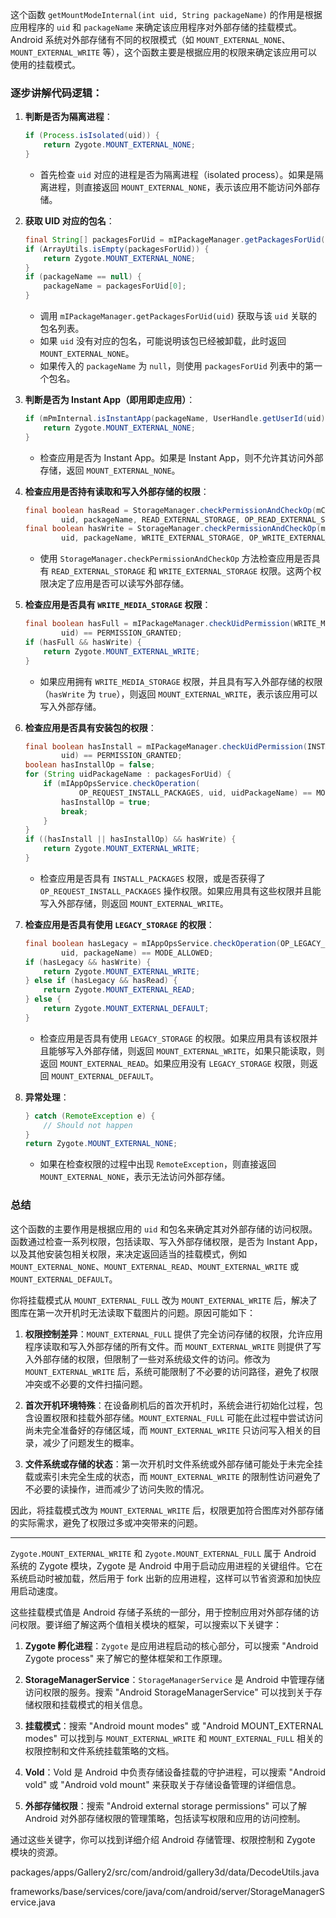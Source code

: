 这个函数 `getMountModeInternal(int uid, String packageName)` 的作用是根据应用程序的 `uid` 和 `packageName` 来确定该应用程序对外部存储的挂载模式。Android 系统对外部存储有不同的权限模式（如 `MOUNT_EXTERNAL_NONE`、`MOUNT_EXTERNAL_WRITE` 等），这个函数主要是根据应用的权限来确定该应用可以使用的挂载模式。

### 逐步讲解代码逻辑：

1. **判断是否为隔离进程**：
   ```java
   if (Process.isIsolated(uid)) {
       return Zygote.MOUNT_EXTERNAL_NONE;
   }
   ```
   - 首先检查 `uid` 对应的进程是否为隔离进程（isolated process）。如果是隔离进程，则直接返回 `MOUNT_EXTERNAL_NONE`，表示该应用不能访问外部存储。

2. **获取 UID 对应的包名**：
   ```java
   final String[] packagesForUid = mIPackageManager.getPackagesForUid(uid);
   if (ArrayUtils.isEmpty(packagesForUid)) {
       return Zygote.MOUNT_EXTERNAL_NONE;
   }
   if (packageName == null) {
       packageName = packagesForUid[0];
   }
   ```
   - 调用 `mIPackageManager.getPackagesForUid(uid)` 获取与该 `uid` 关联的包名列表。
   - 如果 `uid` 没有对应的包名，可能说明该包已经被卸载，此时返回 `MOUNT_EXTERNAL_NONE`。
   - 如果传入的 `packageName` 为 `null`，则使用 `packagesForUid` 列表中的第一个包名。

3. **判断是否为 Instant App（即用即走应用）**：
   ```java
   if (mPmInternal.isInstantApp(packageName, UserHandle.getUserId(uid))) {
       return Zygote.MOUNT_EXTERNAL_NONE;
   }
   ```
   - 检查应用是否为 Instant App。如果是 Instant App，则不允许其访问外部存储，返回 `MOUNT_EXTERNAL_NONE`。

4. **检查应用是否持有读取和写入外部存储的权限**：
   ```java
   final boolean hasRead = StorageManager.checkPermissionAndCheckOp(mContext, false, 0,
           uid, packageName, READ_EXTERNAL_STORAGE, OP_READ_EXTERNAL_STORAGE);
   final boolean hasWrite = StorageManager.checkPermissionAndCheckOp(mContext, false, 0,
           uid, packageName, WRITE_EXTERNAL_STORAGE, OP_WRITE_EXTERNAL_STORAGE);
   ```
   - 使用 `StorageManager.checkPermissionAndCheckOp` 方法检查应用是否具有 `READ_EXTERNAL_STORAGE` 和 `WRITE_EXTERNAL_STORAGE` 权限。这两个权限决定了应用是否可以读写外部存储。

5. **检查应用是否具有 `WRITE_MEDIA_STORAGE` 权限**：
   ```java
   final boolean hasFull = mIPackageManager.checkUidPermission(WRITE_MEDIA_STORAGE,
           uid) == PERMISSION_GRANTED;
   if (hasFull && hasWrite) {
       return Zygote.MOUNT_EXTERNAL_WRITE;
   }
   ```
   - 如果应用拥有 `WRITE_MEDIA_STORAGE` 权限，并且具有写入外部存储的权限（`hasWrite` 为 `true`），则返回 `MOUNT_EXTERNAL_WRITE`，表示该应用可以写入外部存储。

6. **检查应用是否具有安装包的权限**：
   ```java
   final boolean hasInstall = mIPackageManager.checkUidPermission(INSTALL_PACKAGES,
           uid) == PERMISSION_GRANTED;
   boolean hasInstallOp = false;
   for (String uidPackageName : packagesForUid) {
       if (mIAppOpsService.checkOperation(
               OP_REQUEST_INSTALL_PACKAGES, uid, uidPackageName) == MODE_ALLOWED) {
           hasInstallOp = true;
           break;
       }
   }
   if ((hasInstall || hasInstallOp) && hasWrite) {
       return Zygote.MOUNT_EXTERNAL_WRITE;
   }
   ```
   - 检查应用是否具有 `INSTALL_PACKAGES` 权限，或是否获得了 `OP_REQUEST_INSTALL_PACKAGES` 操作权限。如果应用具有这些权限并且能写入外部存储，则返回 `MOUNT_EXTERNAL_WRITE`。

7. **检查应用是否具有使用 `LEGACY_STORAGE` 的权限**：
   ```java
   final boolean hasLegacy = mIAppOpsService.checkOperation(OP_LEGACY_STORAGE,
           uid, packageName) == MODE_ALLOWED;
   if (hasLegacy && hasWrite) {
       return Zygote.MOUNT_EXTERNAL_WRITE;
   } else if (hasLegacy && hasRead) {
       return Zygote.MOUNT_EXTERNAL_READ;
   } else {
       return Zygote.MOUNT_EXTERNAL_DEFAULT;
   }
   ```
   - 检查应用是否具有使用 `LEGACY_STORAGE` 的权限。如果应用具有该权限并且能够写入外部存储，则返回 `MOUNT_EXTERNAL_WRITE`，如果只能读取，则返回 `MOUNT_EXTERNAL_READ`。如果应用没有 `LEGACY_STORAGE` 权限，则返回 `MOUNT_EXTERNAL_DEFAULT`。

8. **异常处理**：
   ```java
   } catch (RemoteException e) {
       // Should not happen
   }
   return Zygote.MOUNT_EXTERNAL_NONE;
   ```
   - 如果在检查权限的过程中出现 `RemoteException`，则直接返回 `MOUNT_EXTERNAL_NONE`，表示无法访问外部存储。

### 总结
这个函数的主要作用是根据应用的 `uid` 和包名来确定其对外部存储的访问权限。函数通过检查一系列权限，包括读取、写入外部存储权限，是否为 Instant App，以及其他安装包相关权限，来决定返回适当的挂载模式，例如 `MOUNT_EXTERNAL_NONE`、`MOUNT_EXTERNAL_READ`、`MOUNT_EXTERNAL_WRITE` 或 `MOUNT_EXTERNAL_DEFAULT`。



你将挂载模式从 `MOUNT_EXTERNAL_FULL` 改为 `MOUNT_EXTERNAL_WRITE` 后，解决了图库在第一次开机时无法读取下载图片的问题。原因可能如下：

1. **权限控制差异**：`MOUNT_EXTERNAL_FULL` 提供了完全访问存储的权限，允许应用程序读取和写入外部存储的所有文件。而 `MOUNT_EXTERNAL_WRITE` 则提供了写入外部存储的权限，但限制了一些对系统级文件的访问。修改为 `MOUNT_EXTERNAL_WRITE` 后，系统可能限制了不必要的访问路径，避免了权限冲突或不必要的文件扫描问题。

2. **首次开机环境特殊**：在设备刷机后的首次开机时，系统会进行初始化过程，包含设置权限和挂载外部存储。`MOUNT_EXTERNAL_FULL` 可能在此过程中尝试访问尚未完全准备好的存储区域，而 `MOUNT_EXTERNAL_WRITE` 只访问写入相关的目录，减少了问题发生的概率。

3. **文件系统或存储的状态**：第一次开机时文件系统或外部存储可能处于未完全挂载或索引未完全生成的状态，而 `MOUNT_EXTERNAL_WRITE` 的限制性访问避免了不必要的读操作，进而减少了访问失败的情况。

因此，将挂载模式改为 `MOUNT_EXTERNAL_WRITE` 后，权限更加符合图库对外部存储的实际需求，避免了权限过多或冲突带来的问题。

---

`Zygote.MOUNT_EXTERNAL_WRITE` 和 `Zygote.MOUNT_EXTERNAL_FULL` 属于 Android 系统的 Zygote 模块，Zygote 是 Android 中用于启动应用进程的关键组件。它在系统启动时被加载，然后用于 fork 出新的应用进程，这样可以节省资源和加快应用启动速度。

这些挂载模式值是 Android 存储子系统的一部分，用于控制应用对外部存储的访问权限。要详细了解这两个值相关模块的框架，可以搜索以下关键字：

1. **Zygote 孵化进程**：`Zygote` 是应用进程启动的核心部分，可以搜索 "Android Zygote process" 来了解它的整体框架和工作原理。

2. **StorageManagerService**：`StorageManagerService` 是 Android 中管理存储访问权限的服务。搜索 "Android StorageManagerService" 可以找到关于存储权限和挂载模式的相关信息。

3. **挂载模式**：搜索 "Android mount modes" 或 "Android MOUNT_EXTERNAL modes" 可以找到与 `MOUNT_EXTERNAL_WRITE` 和 `MOUNT_EXTERNAL_FULL` 相关的权限控制和文件系统挂载策略的文档。

4. **Vold**：Vold 是 Android 中负责存储设备挂载的守护进程，可以搜索 "Android vold" 或 "Android vold mount" 来获取关于存储设备管理的详细信息。

5. **外部存储权限**：搜索 "Android external storage permissions" 可以了解 Android 对外部存储权限的管理策略，包括读写权限和应用的访问控制。

通过这些关键字，你可以找到详细介绍 Android 存储管理、权限控制和 Zygote 模块的资源。





packages/apps/Gallery2/src/com/android/gallery3d/data/DecodeUtils.java

frameworks/base/services/core/java/com/android/server/StorageManagerService.java
